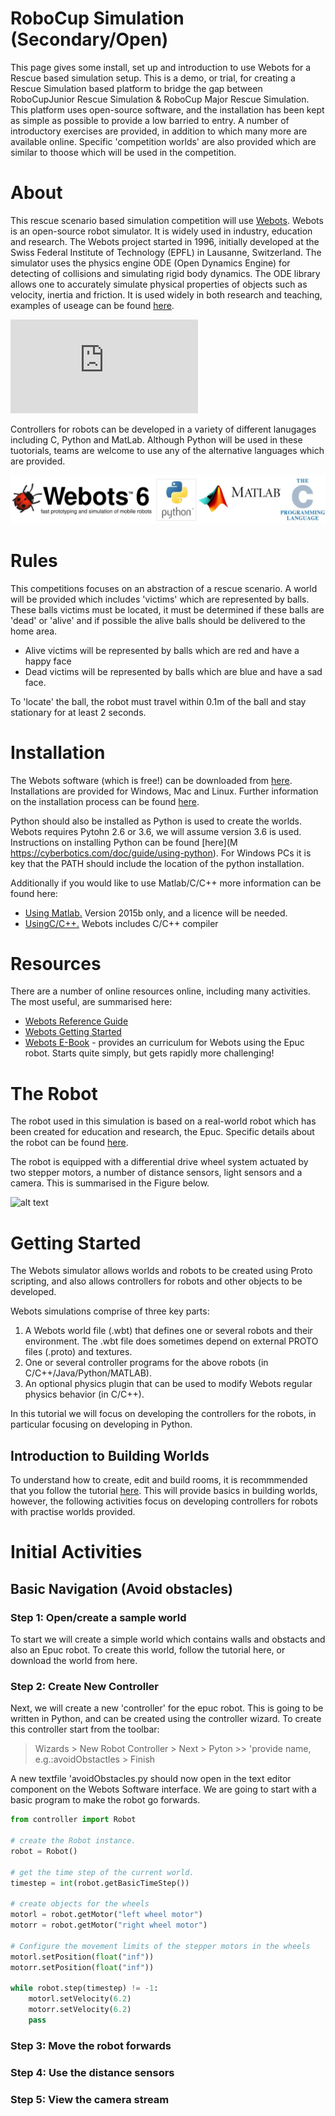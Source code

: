 # RoboCup Simulation (Secondary/Open)

This page gives some install, set up and introduction to use Webots for a Rescue based simulation setup. This is a demo, or trial, for creating a Rescue Simulation based platform to bridge the gap between RoboCupJunior Rescue Simulation & RoboCup Major Rescue Simulation. This platform uses open-source software, and the installation has been kept as simple as possible to provide a low barried to entry.  A number of introductory exercises are provided, in addition to which many more are available online.  Specific 'competition worlds' are also provided which are similar to thoose which will be used in the competition.  

# About

This rescue scenario based simulation competition will use [Webots](https://cyberbotics.com/). Webots is an open-source robot simulator. It is widely used in industry, education and research. The Webots project started in 1996, initially developed at the Swiss Federal Institute of Technology (EPFL) in Lausanne, Switzerland.  The simulator uses the physics engine ODE (Open Dynamics Engine) for detecting of collisions and simulating rigid body dynamics. The ODE library allows one to accurately simulate physical properties of objects such as velocity, inertia and friction.  It is used widely in both research and teaching, examples of useage can be found [here](https://www.youtube.com/user/cyberboticswebots).

<iframe width="300" align="centre" src="https://www.youtube.com/embed/O7U3sX_ubGc" frameborder="0" allow="accelerometer; autoplay; encrypted-media; gyroscope; picture-in-picture" allowfullscreen></iframe>

Controllers for robots can be developed in a variety of different lanugages including C, Python and MatLab.  Although Python will be used in these tuotorials, teams are welcome to use any of the alternative languages which are provided.  

![alt text](logo.jpg "Combination of Environments")


# Rules

This competitions focuses on an abstraction of a rescue scenario.  A world will be provided which includes 'victims' which are represented by balls.  These balls victims must be located, it must be determined if these balls are 'dead' or 'alive' and if possible the alive balls should be delivered to the home area.  
* Alive victims will be represented by balls which are red and have a happy face
* Dead victims will be represented by balls which are blue and have a sad face.

To 'locate' the ball, the robot must travel within 0.1m of the ball and stay stationary for at least 2 seconds.  

# Installation

The Webots software (which is free!) can be downloaded from [here](https://cyberbotics.com/download).  Installations are provided for Windows, Mac and Linux.  Further information on the installation process can be found [here](https://cyberbotics.com/doc/guide/installing-webots).  

Python should also be installed as Python is used to create the worlds.  Webots requires Pytohn 2.6 or 3.6, we will assume version 3.6 is used.  Instructions on installing Python can be found [here](M
https://cyberbotics.com/doc/guide/using-python).  For Windows PCs it is key that the PATH should include the location of the python installation.

Additionally if you would like to use Matlab/C/C++ more information can be found here:
* [Using Matlab.](https://cyberbotics.com/doc/guide/using-matlab) Version 2015b only, and a licence will be needed.
* [UsingC/C++.](https://cyberbotics.com/doc/guide/using-c) Webots includes C/C++ compiler


# Resources

There are a number of online resources online, including many activities.  The most useful, are summarised here:
* [Webots Reference Guide](https://cyberbotics.com/doc/reference/index)
* [Webots Getting Started](https://cyberbotics.com/#support)
* [Webots E-Book](https://en.wikibooks.org/wiki/Cyberbotics%27_Robot_Curriculum) - provides an curriculum for Webots using the Epuc robot.  Starts quite simply, but gets rapidly more challenging!

# The Robot
The robot used in this simulation is based on a real-world robot which has been created for education and research, the Epuc.  Specific details about the robot can be found [here](https://cyberbotics.com/doc/guide/epuck).    

The robot is equipped with a differential drive wheel system actuated by two stepper motors, a number of distance sensors, light sensors and a camera.  This is summarised in the Figure below.  

![alt text](epuc.jpg "The Epuc Robot: sensors and actuators")


# Getting Started

The Webots simulator allows worlds and robots to be created using Proto scripting, and also allows controllers for robots and other objects to be developed.  

Webots simulations comprise of three key parts:
1. A Webots world file (.wbt) that defines one or several robots and their environment. The .wbt file does sometimes depend on external PROTO files (.proto) and textures.
2. One or several controller programs for the above robots (in C/C++/Java/Python/MATLAB).
3. An optional physics plugin that can be used to modify Webots regular physics behavior (in C/C++).

In this tutorial we will focus on developing the controllers for the robots, in particular focusing on developing in Python.

## Introduction to Building Worlds 

To understand how to create, edit and build rooms, it is recommmended that you follow the tutorial [here](https://cyberbotics.com/doc/guide/tutorial-1-your-first-simulation-in-webots-20-minutes).  This will provide basics in building worlds, however, the following activities focus on developing controllers for robots with practise worlds provided.    


# Initial Activities

## Basic Navigation (Avoid obstacles)

### Step 1: Open/create a sample world

To start we will create a simple world which contains walls and obstacts and also an Epuc robot.  To create this world, follow the tutorial here, or download the world from here.

### Step 2: Create New Controller

Next, we will create a new 'controller' for the epuc robot.  This is going to be written in Python, and can be created using the controller wizard.  To create this controller start from the toolbar:

> Wizards > New Robot Controller > Next > Pyton >> 'provide name, e.g.:avoidObstactles > Finish

A new textfile 'avoidObstacles.py should now open in the text editor component on the Webots Software interface.  We are going to start with a basic program to make the robot go forwards.

```python
from controller import Robot

# create the Robot instance.
robot = Robot()

# get the time step of the current world.
timestep = int(robot.getBasicTimeStep())

# create objects for the wheels
motorl = robot.getMotor("left wheel motor")
motorr = robot.getMotor("right wheel motor")

# Configure the movement limits of the stepper motors in the wheels
motorl.setPosition(float("inf"))
motorr.setPosition(float("inf"))

while robot.step(timestep) != -1:
    motorl.setVelocity(6.2)
    motorr.setVelocity(6.2)
    pass
```



### Step 3: Move the robot forwards

### Step 4: Use the distance sensors

### Step 5: View the camera stream
 
